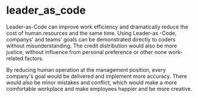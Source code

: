 # leader_as_code

Leader-as-Code can improve work efficiency and dramatically reduce the cost of human resources and the same time.
Using Leader-as -Code, companys' and teams' goals can be demonstrated directly to coders without misunderstanding.
The credit distribution would also be more justice, without influence from personal preference or other none work-related factors.

By reducing human operation at the management position, every company's goal would be delivered and implement more accuracy.
There would also be minor mistakes and conflict, which would make a  more comfortable workplace and make employees happier and be more creative. 

